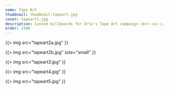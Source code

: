 ```yaml
---
name: Tape Art
thumbnail: thumbnail-tapeart.jpg
cover: tapeart1.jpg
description: Custom billboards for Orto's Tape Art campaign <br> <i> Ljubljana / 2010 </i>
order: 1500
---
```


{{> img src="tapeart2a.jpg" }}

{{> img src="tapeart2b.jpg" size="small" }}

{{> img src="tapeart3.jpg" }}

{{> img src="tapeart4.jpg" }}

{{> img src="tapeart5.jpg" }}
